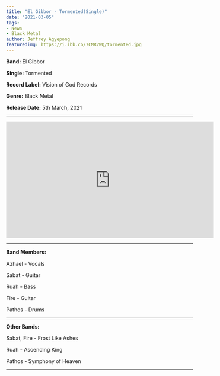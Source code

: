 ```yaml
---
title: "El Gibbor - Tormented(Single)"
date: "2021-03-05"
tags:
- News
- Black Metal
author: Jeffrey Agyepong
featuredimg: https://i.ibb.co/7CMR2WQ/tormented.jpg
---
```


**Band:** El Gibbor

**Single:** Tormented

**Record Label:** Vision of God Records

**Genre:** Black Metal

**Release Date:** 5th March, 2021

<hr>
<div class="video-container"><iframe src="https://www.youtube.com/embed/drZwQe0UH80" width="560" height="315" frameborder="0"></iframe></div>
<hr>


**Band Members:**


Azhael - Vocals

Sabat - Guitar

Ruah - Bass

Fire - Guitar

Pathos - Drums

<hr>

**Other Bands:**


Sabat, Fire - Frost Like Ashes

Ruah - Ascending King

Pathos - Symphony of Heaven

<hr>